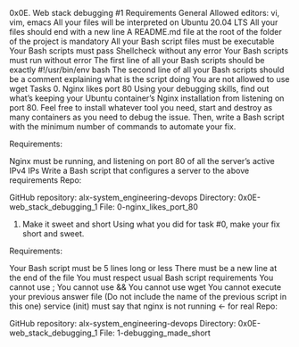 0x0E. Web stack debugging #1
Requirements
General
Allowed editors: vi, vim, emacs
All your files will be interpreted on Ubuntu 20.04 LTS
All your files should end with a new line
A README.md file at the root of the folder of the project is mandatory
All your Bash script files must be executable
Your Bash scripts must pass Shellcheck without any error
Your Bash scripts must run without error
The first line of all your Bash scripts should be exactly #!/usr/bin/env bash
The second line of all your Bash scripts should be a comment explaining what is the script doing
You are not allowed to use wget
Tasks
0. Nginx likes port 80
Using your debugging skills, find out what’s keeping your Ubuntu container’s Nginx installation from listening on port 80. Feel free to install whatever tool you need, start and destroy as many containers as you need to debug the issue. Then, write a Bash script with the minimum number of commands to automate your fix.

Requirements:

Nginx must be running, and listening on port 80 of all the server’s active IPv4 IPs
Write a Bash script that configures a server to the above requirements
Repo:

GitHub repository: alx-system_engineering-devops
Directory: 0x0E-web_stack_debugging_1
File: 0-nginx_likes_port_80

1. Make it sweet and short
Using what you did for task #0, make your fix short and sweet.

Requirements:

Your Bash script must be 5 lines long or less
There must be a new line at the end of the file
You must respect usual Bash script requirements
You cannot use ;
You cannot use &&
You cannot use wget
You cannot execute your previous answer file (Do not include the name of the previous script in this one)
service (init) must say that nginx is not running ← for real
Repo:

GitHub repository: alx-system_engineering-devops
Directory: 0x0E-web_stack_debugging_1
File: 1-debugging_made_short
